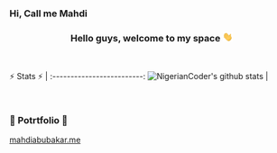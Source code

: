 ### Hi, Call me Mahdi

<h3 align ="center"> Hello guys, welcome to my space <img src="https://raw.githubusercontent.com/ABSphreak/ABSphreak/master/gifs/Hi.gif" width="18px"> </h3>
&nbsp;

⚡ Stats ⚡  |
:-------------------------:
![NigerianCoder's github stats](https://github-readme-stats.vercel.app/api?username=mahdiabubakar&show_icons=true&count_private=true&hide_border=true&title_color=70a5fd&icon_color=bf91f3&text_color=38bdae&bg_color=0d1117) |  

&nbsp;
### 📜 Potrtfolio 📜
[mahdiabubakar.me](https://mahdiabubakar.me)
&nbsp;


